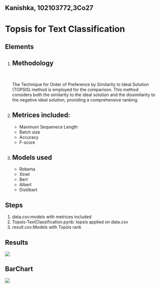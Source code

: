 <h2>Kanishka, 102103772,3Co27</h2>
<h1>Topsis for Text Classification</h1>
<h2>Elements</h2>
<ol>
  <li><h2>Methodology</h2><br>
  <p>The Technique for Order of Preference by Similarity to Ideal Solution (TOPSIS) method is employed for the comparison. This method considers both the similarity to the ideal solution and the dissimilarity to the negative ideal solution, providing a comprehensive ranking.</p></li>
  <li><h2>Metrices included:</h2>
  <ul>
    <li>Maximum Sequenece Length</li>
    <li>Batch size</li>
    <li>Accuracy</li>
    <li>F-score</li>
  </ul></li>
  <li><h2>Models used</h2>
  <ul>
    <li>Roberta</li>
    <li>Xlnet</li>
    <li>Bert</li>
    <li>Albert</li>
    <li>Distilbert</li>
  </ul></li>
</ol>

<h2>Steps</h2>
<ol>
  <li>data.csv:models with metrices included</li>
  <li>Topsis-TextClassification.pynb: topsis applied on data.csv</li>
  <li>result.csv:Models with Topsis rank</li>
</ol>
<h2>Results</h2>
<img src="https://github.com/Kanishhkka/102103772-TextClassification-Topsis/assets/107942421/b8d9193a-5f69-475f-9881-7b55efd06974">

<h2>BarChart</h2>
<img src="https://github.com/Kanishhkka/102103772-TextClassification-Topsis/assets/107942421/a6bcda28-dc32-48bd-9fc7-d0167780fee4" >


